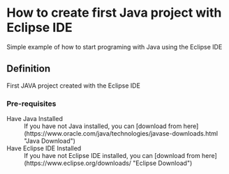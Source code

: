 # How to create first Java project with Eclipse IDE
Simple example of how to start programing with Java using the Eclipse IDE

## Definition
First JAVA project created with the Eclipse IDE

### Pre-requisites
<dl>
  <dt>Have Java Installed</dt>
  <dd>If you have not Java installed, you can [download from here](https://www.oracle.com/java/technologies/javase-downloads.html "Java Download")</dd>
  <dt>Have Eclipse IDE Installed</dt>
  <dd>If you have not Eclipse IDE installed, you can [download from here](https://www.eclipse.org/downloads/ "Eclipse Download")</dd>
</dl>
